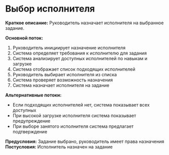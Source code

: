 # Выбор исполнителя

**Краткое описание:** Руководитель назначает исполнителя на выбранное задание.

**Основной поток:**
1. Руководитель инициирует назначение исполнителя
2. Система определяет требования к исполнителю для задания
3. Система анализирует доступных исполнителей по навыкам и загрузке
4. Система отображает список подходящих исполнителей
5. Руководитель выбирает исполнителя из списка
6. Система проверяет возможность назначения
7. Система назначает исполнителя на задание

**Альтернативные потоки:**
- Если подходящих исполнителей нет, система показывает всех доступных
- При высокой загрузке исполнителя система показывает предупреждение
- При выборе занятого исполнителя система предлагает подтверждение

**Предусловия:** Задание выбрано, руководитель имеет права назначения
**Постусловия:** Исполнитель назначен на задание

